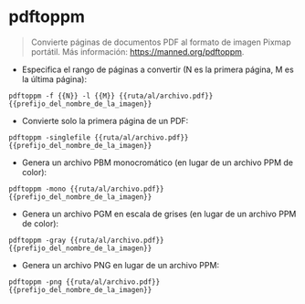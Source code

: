 # pdftoppm

> Convierte páginas de documentos PDF al formato de imagen Pixmap portátil.
> Más información: <https://manned.org/pdftoppm>.

- Especifica el rango de páginas a convertir (N es la primera página, M es la última página):

`pdftoppm -f {{N}} -l {{M}} {{ruta/al/archivo.pdf}} {{prefijo_del_nombre_de_la_imagen}}`

- Convierte solo la primera página de un PDF:

`pdftoppm -singlefile {{ruta/al/archivo.pdf}} {{prefijo_del_nombre_de_la_imagen}}`

- Genera un archivo PBM monocromático (en lugar de un archivo PPM de color):

`pdftoppm -mono {{ruta/al/archivo.pdf}} {{prefijo_del_nombre_de_la_imagen}}`

- Genera un archivo PGM en escala de grises (en lugar de un archivo PPM de color):

`pdftoppm -gray {{ruta/al/archivo.pdf}} {{prefijo_del_nombre_de_la_imagen}}`

- Genera un archivo PNG en lugar de un archivo PPM:

`pdftoppm -png {{ruta/al/archivo.pdf}} {{prefijo_del_nombre_de_la_imagen}}`
